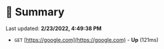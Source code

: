 # 📖 Summary
Last updated: **2/23/2022, 4:49:38 PM**

- `GET` [https://google.com](https://google.com) - **Up** (121ms)
